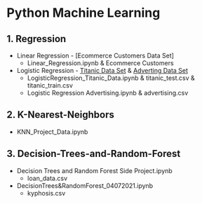 # Python Machine Learning


## 1. Regression
  * Linear Regression - [Ecommerce Customers Data Set] <br />
     - Linear_Regression.ipynb & Ecommerce Customers
  * Logistic Regression - [Titanic Data Set](https://github.com/jspear01/Python_Data_analysis/blob/main/Regression/LogisticRegression_Titanic_Data.ipynb) & [Adverting Data Set](https://github.com/jspear01/Python_Data_analysis/blob/main/Regression/Logistic%20Regression%20Advertising.ipynb) <br />
     - LogisticRegression_Titanic_Data.ipynb & titanic_test.csv & titanic_train.csv
     - Logistic Regression Advertising.ipynb & advertising.csv

## 2. K-Nearest-Neighbors
  * KNN_Project_Data.ipynb
     
## 3. Decision-Trees-and-Random-Forest
  * Decision Trees and Random Forest Side Project.ipynb
    - loan_data.csv
  * DecisionTrees&RandomForest_04072021.ipynb
    - kyphosis.csv
